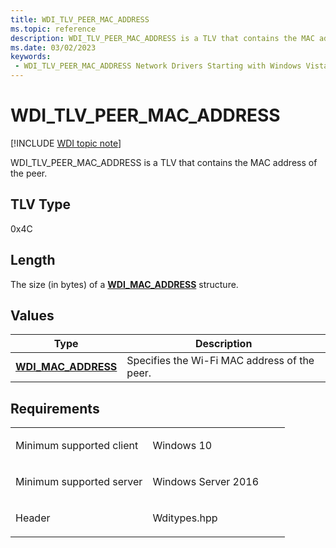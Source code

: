 ```yaml
---
title: WDI_TLV_PEER_MAC_ADDRESS
ms.topic: reference
description: WDI_TLV_PEER_MAC_ADDRESS is a TLV that contains the MAC address of the peer.
ms.date: 03/02/2023
keywords:
 - WDI_TLV_PEER_MAC_ADDRESS Network Drivers Starting with Windows Vista
---
```


# WDI\_TLV\_PEER\_MAC\_ADDRESS

[!INCLUDE [WDI topic note](../includes/wdi-version-warning.md)]


WDI\_TLV\_PEER\_MAC\_ADDRESS is a TLV that contains the MAC address of the peer.

## TLV Type


0x4C

## Length


The size (in bytes) of a [**WDI\_MAC\_ADDRESS**](/windows-hardware/drivers/ddi/dot11wdi/ns-dot11wdi-_wdi_mac_address) structure.

## Values


| Type                                              | Description                                  |
|---------------------------------------------------|----------------------------------------------|
| [**WDI\_MAC\_ADDRESS**](/windows-hardware/drivers/ddi/dot11wdi/ns-dot11wdi-_wdi_mac_address) | Specifies the Wi-Fi MAC address of the peer. |

 

## Requirements

<table>
<colgroup>
<col width="50%" />
<col width="50%" />
</colgroup>
<tbody>
<tr class="odd">
<td><p>Minimum supported client</p></td>
<td><p>Windows 10</p></td>
</tr>
<tr class="even">
<td><p>Minimum supported server</p></td>
<td><p>Windows Server 2016</p></td>
</tr>
<tr class="odd">
<td><p>Header</p></td>
<td>Wditypes.hpp</td>
</tr>
</tbody>
</table>

 

